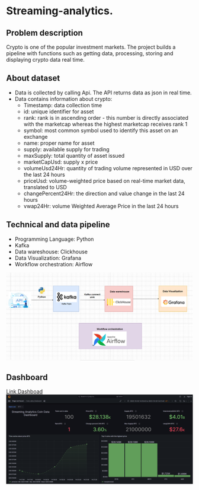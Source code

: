 # Streaming-analytics.
## Problem description
Crypto is one of the popular investment markets. The project builds a pipeline with functions such as getting data, processing, storing and displaying crypto data real time.
## About dataset
 - Data is collected by calling Api. The API returns data as json in real time.
 - Data contains information about crypto:
    - Timestamp: data collection time
    - id: unique identifier for asset
    - rank: rank is in ascending order - this number is directly associated with the marketcap whereas the highest marketcap receives rank 1
    - symbol: most common symbol used to identify this asset on an exchange
    - name: proper name for asset
    - supply: available supply for trading
    - maxSupply: total quantity of asset issued
    - marketCapUsd: supply x price
    - volumeUsd24Hr: quantity of trading volume represented in USD over the last 24 hours
    - priceUsd: volume-weighted price based on real-time market data, translated to USD
    - changePercent24Hr: the direction and value change in the last 24 hours
    - vwap24Hr: volume Weighted Average Price in the last 24 hours
## Technical and data pipeline
 - Programming Language: Python
 - Kafka
 - Data wareshouse: Clickhouse
 - Data Visualization: Grafana
 - Workflow orchestration: Airflow
  
 ![Pipline](image/pipline.png)
## Dashboard
[Link Dashboad](https://snapshots.raintank.io/dashboard/snapshot/F09z7iU4jcer2yun2qjO1NWveFG81ep3?orgId=2&refresh=5s)
![markdown](image/Dashboard.png)
 
